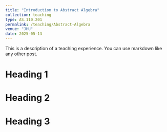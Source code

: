 ```yaml
---
title: "Introduction to Abstract Algebra"
collection: teaching
type: AS.110.201
permalink: /teaching/Abstract-Algebra
venue: "JHU"
date: 2025-05-13
---
```


This is a description of a teaching experience. You can use markdown like any other post.

Heading 1
======

Heading 2
======

Heading 3
======
